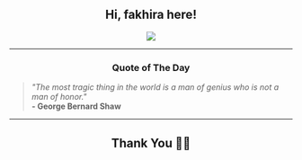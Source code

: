 <h2 align="center"> Hi, fakhira here!</h2>

<p align="center">
<a href="https://github.com/fakhiralkda" alt="github streak"><img src="https://dvst-streak.herokuapp.com/?user=fakhiralkda&theme=tokyonight&fire=DD472C"></a>
</p>

<hr>
<h3 align="center">Quote of The Day</h3>
<p align="center">
<blockquote>
<i>"The most tragic thing in the world is a man of genius who is not a man of honor."</i>
<br>
<b>- George Bernard Shaw</b>
</blockquote>
</p>


<hr>
<h2 align="center">Thank You 🙏🏼</h2>
